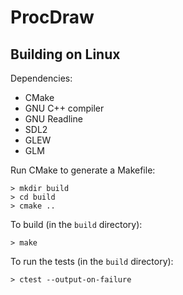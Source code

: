 ProcDraw
========

Building on Linux
-----------------

Dependencies:

- CMake
- GNU C++ compiler
- GNU Readline
- SDL2
- GLEW
- GLM

Run CMake to generate a Makefile:

```
> mkdir build
> cd build
> cmake ..
```

To build (in the `build` directory):

```
> make
```

To run the tests (in the `build` directory):

```
> ctest --output-on-failure
```
